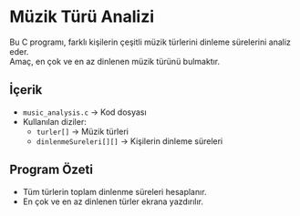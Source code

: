 # Müzik Türü Analizi

Bu C programı, farklı kişilerin çeşitli müzik türlerini dinleme sürelerini analiz eder.  
Amaç, en çok ve en az dinlenen müzik türünü bulmaktır.

## İçerik
- `music_analysis.c` → Kod dosyası
- Kullanılan diziler:
  - `turler[]` → Müzik türleri
  - `dinlenmeSureleri[][]` → Kişilerin dinleme süreleri

## Program Özeti
- Tüm türlerin toplam dinlenme süreleri hesaplanır.  
- En çok ve en az dinlenen türler ekrana yazdırılır.  
